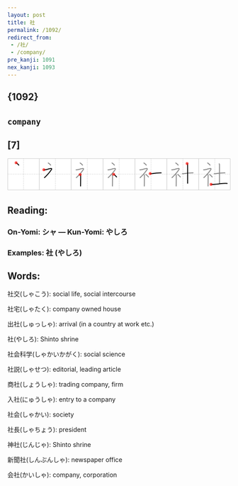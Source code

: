 ```yaml
---
layout: post
title: 社
permalink: /1092/
redirect_from:
 - /社/
 - /company/
pre_kanji: 1091
nex_kanji: 1093
---
```


## {1092}

## `company`

## [7]

<div class="stroke"><img src="../images/E7A4BE.png" /></div>

## Reading:

### On-Yomi: シャ &mdash; Kun-Yomi: やしろ

### Examples: 社 (やしろ)

## Words:

社交(しゃこう): social life, social intercourse

社宅(しゃたく): company owned house

出社(しゅっしゃ): arrival (in a country at work etc.)

社(やしろ): Shinto shrine

社会科学(しゃかいかがく): social science

社説(しゃせつ): editorial, leading article

商社(しょうしゃ): trading company, firm

入社(にゅうしゃ): entry to a company

社会(しゃかい): society

社長(しゃちょう): president

神社(じんじゃ): Shinto shrine

新聞社(しんぶんしゃ): newspaper office

会社(かいしゃ): company, corporation
